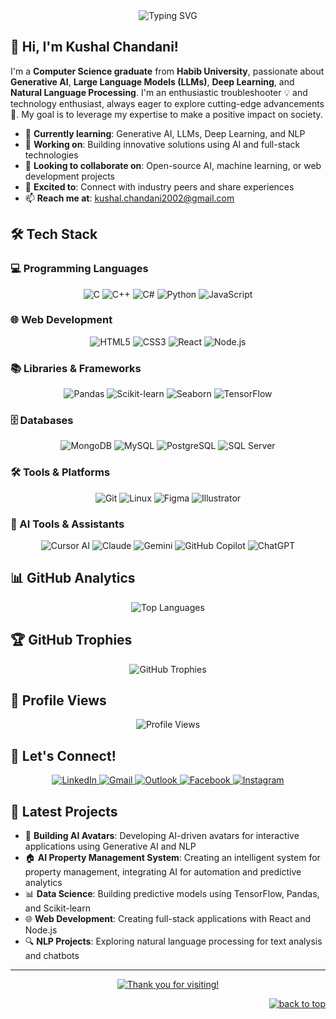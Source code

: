 <div align="center">
  <img src="https://readme-typing-svg.demolab.com?font=Fira+Code&size=22&pause=1000&color=7E3ACE&center=true&vCenter=true&width=600&lines=Computer+Science+Graduate;Generative+AI+Enthusiast;Deep+Learning+Explorer;Passionate+Problem+Solver" alt="Typing SVG" />
</div>

## 👋 Hi, I'm Kushal Chandani!

I'm a **Computer Science graduate** from **Habib University**, passionate about **Generative AI**, **Large Language Models (LLMs)**, **Deep Learning**, and **Natural Language Processing**. I'm an enthusiastic troubleshooter 💡 and technology enthusiast, always eager to explore cutting-edge advancements 🚀. My goal is to leverage my expertise to make a positive impact on society.

- 🌱 **Currently learning**: Generative AI, LLMs, Deep Learning, and NLP
- 🔭 **Working on**: Building innovative solutions using AI and full-stack technologies
- 👯 **Looking to collaborate on**: Open-source AI, machine learning, or web development projects
- 🤝 **Excited to**: Connect with industry peers and share experiences
- 📫 **Reach me at**: [kushal.chandani2002@gmail.com](mailto:kushal.chandani2002@gmail.com)

## 🛠️ Tech Stack

### 💻 Programming Languages
<div align="center">
  <img src="https://img.shields.io/badge/-C-00599C?style=for-the-badge&logo=c&logoColor=white" alt="C" />
  <img src="https://img.shields.io/badge/-C++-00599C?style=for-the-badge&logo=c%2B%2B&logoColor=white" alt="C++" />
  <img src="https://img.shields.io/badge/-C%23-239120?style=for-the-badge&logo=c-sharp&logoColor=white" alt="C#" />
  <img src="https://img.shields.io/badge/-Python-3776AB?style=for-the-badge&logo=python&logoColor=white" alt="Python" />
  <img src="https://img.shields.io/badge/-JavaScript-F7DF1E?style=for-the-badge&logo=javascript&logoColor=black" alt="JavaScript" />
</div>

### 🌐 Web Development
<div align="center">
  <img src="https://img.shields.io/badge/-HTML5-E34F26?style=for-the-badge&logo=html5&logoColor=white" alt="HTML5" />
  <img src="https://img.shields.io/badge/-CSS3-1572B6?style=for-the-badge&logo=css3&logoColor=white" alt="CSS3" />
  <img src="https://img.shields.io/badge/-React-61DAFB?style=for-the-badge&logo=react&logoColor=black" alt="React" />
  <img src="https://img.shields.io/badge/-Node.js-339933?style=for-the-badge&logo=node.js&logoColor=white" alt="Node.js" />
</div>

### 📚 Libraries & Frameworks
<div align="center">
  <img src="https://img.shields.io/badge/-Pandas-150458?style=for-the-badge&logo=pandas&logoColor=white" alt="Pandas" />
  <img src="https://img.shields.io/badge/-Scikit--learn-F7931E?style=for-the-badge&logo=scikit-learn&logoColor=white" alt="Scikit-learn" />
  <img src="https://img.shields.io/badge/-Seaborn-3776AB?style=for-the-badge&logo=python&logoColor=white" alt="Seaborn" />
  <img src="https://img.shields.io/badge/-TensorFlow-FF6F00?style=for-the-badge&logo=tensorflow&logoColor=white" alt="TensorFlow" />
</div>

### 🗄️ Databases
<div align="center">
  <img src="https://img.shields.io/badge/-MongoDB-47A248?style=for-the-badge&logo=mongodb&logoColor=white" alt="MongoDB" />
  <img src="https://img.shields.io/badge/-MySQL-4479A1?style=for-the-badge&logo=mysql&logoColor=white" alt="MySQL" />
  <img src="https://img.shields.io/badge/-PostgreSQL-336791?style=for-the-badge&logo=postgresql&logoColor=white" alt="PostgreSQL" />
  <img src="https://img.shields.io/badge/-SQL%20Server-CC2927?style=for-the-badge&logo=microsoft-sql-server&logoColor=white" alt="SQL Server" />
</div>

### 🛠️ Tools & Platforms
<div align="center">
  <img src="https://img.shields.io/badge/-Git-F05032?style=for-the-badge&logo=git&logoColor=white" alt="Git" />
  <img src="https://img.shields.io/badge/-Linux-FCC624?style=for-the-badge&logo=linux&logoColor=black" alt="Linux" />
  <img src="https://img.shields.io/badge/-Figma-F24E1E?style=for-the-badge&logo=figma&logoColor=white" alt="Figma" />
  <img src="https://img.shields.io/badge/-Illustrator-FF9A00?style=for-the-badge&logo=adobe-illustrator&logoColor=white" alt="Illustrator" />
</div>

### 🤖 AI Tools & Assistants
<div align="center">
  <img src="https://img.shields.io/badge/-Cursor%20AI-000000?style=for-the-badge&logo=cursor&logoColor=white" alt="Cursor AI" />
  <img src="https://img.shields.io/badge/-Claude-CC785C?style=for-the-badge&logo=anthropic&logoColor=white" alt="Claude" />
  <img src="https://img.shields.io/badge/-Gemini-4285F4?style=for-the-badge&logo=google&logoColor=white" alt="Gemini" />
  <img src="https://img.shields.io/badge/-GitHub%20Copilot-000000?style=for-the-badge&logo=github&logoColor=white" alt="GitHub Copilot" />
  <img src="https://img.shields.io/badge/-ChatGPT-00A67E?style=for-the-badge&logo=openai&logoColor=white" alt="ChatGPT" />
</div>

## 📊 GitHub Analytics
<div align="center">
  <img src="https://github-readme-stats.vercel.app/api/top-langs/?username=kushal-chandani&layout=compact&theme=midnight-purple&langs_count=8&card_width=495" alt="Top Languages" />
</div>

## 🏆 GitHub Trophies
<div align="center">
  <img src="https://github-profile-trophy.vercel.app/?username=kushal-chandani&theme=discord&no-frame=true&no-bg=false&margin-w=4&row=1" alt="GitHub Trophies" />
</div>

## 👀 Profile Views
<div align="center">
  <img src="https://komarev.com/ghpvc/?username=kushal-chandani&label=Profile%20views&color=7E3ACE&style=for-the-badge" alt="Profile Views" />
</div>

## 💼 Let's Connect!
<div align="center">
  <a href="https://www.linkedin.com/in/kushal-chandani-0a9b261a6/">
    <img src="https://img.shields.io/badge/LinkedIn-kushalchandani-0A66C2?style=for-the-badge&logo=linkedin&logoColor=white" alt="LinkedIn" />
  </a>
  <a href="mailto:kushal.chandani2002@gmail.com">
    <img src="https://img.shields.io/badge/Email-kushal.chandani2002@gmail.com-D14836?style=for-the-badge&logo=gmail&logoColor=white" alt="Gmail" />
  </a>
  <a href="mailto:kc07535@st.habib.edu.pk">
    <img src="https://img.shields.io/badge/Email-kc07535@st.habib.edu.pk-0078D4?style=for-the-badge&logo=microsoft-outlook&logoColor=white" alt="Outlook" />
  </a>
  <a href="https://www.facebook.com/kushal.chandani/">
    <img src="https://img.shields.io/badge/Facebook-kushal.chandani-1877F2?style=for-the-badge&logo=facebook&logoColor=white" alt="Facebook" />
  </a>
  <a href="https://www.instagram.com/kushal_chandani1/">
    <img src="https://img.shields.io/badge/Instagram-kushal_chandani1-E4405F?style=for-the-badge&logo=instagram&logoColor=white" alt="Instagram" />
  </a>
</div>

## 📝 Latest Projects
- 🤖 **Building AI Avatars**: Developing AI-driven avatars for interactive applications using Generative AI and NLP
- 🏠 **AI Property Management System**: Creating an intelligent system for property management, integrating AI for automation and predictive analytics
- 📊 **Data Science**: Building predictive models using TensorFlow, Pandas, and Scikit-learn
- 🌐 **Web Development**: Creating full-stack applications with React and Node.js
- 🔍 **NLP Projects**: Exploring natural language processing for text analysis and chatbots

---

<div align="center">
  <a href="https://git.io/typing-svg">
    <img src="https://readme-typing-svg.demolab.com?font=Roboto+Slab&size=24&pause=1000&color=7E3ACE&center=true&vCenter=true&width=435&lines=Thanks+for+visiting!;Let's+build+innovative+solutions+together!;Happy+coding!" alt="Thank you for visiting!" />
  </a>
</div>

<p align="right"><a href="#top"><img src="https://img.shields.io/static/v1?label&message=back+to+top&color=7E3ACE&style=flat&logo" alt="back to top" /></a></p>

